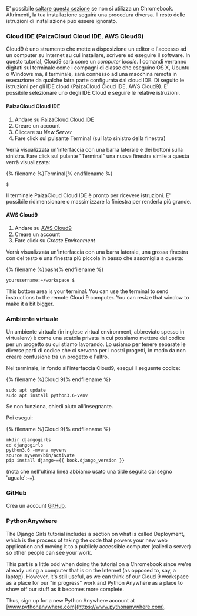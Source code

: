 E' possibile [saltare questa sezione](http://tutorial.djangogirls.org/en/installation/#install-python) se non si utilizza un Chromebook. Altrimenti, la tua installazione seguirà una procedura diversa. Il resto delle istruzioni di installazione puó essere ignorato.

### Cloud IDE (PaizaCloud Cloud IDE, AWS Cloud9)

Cloud9 è uno strumento che mette a disposizione un editor e l'accesso ad un computer su Internet su cui installare, scrivere ed eseguire il software. In questo tutorial, Cloud9 sarà come un *computer locale*. I comandi verranno digitati sul terminale come i compagni di classe che eseguino OS X, Ubuntu o Windows ma, il terminale, sarà connesso ad una macchina remota in esecuzione da qualche latra parte configurata dal cloud IDE. Di seguito le istruzioni per gli IDE cloud (PaizaCloud Cloud IDE, AWS Cloud9). E' possibile selezionare uno degli IDE Cloud e seguire le relative istruzioni.

#### PaizaCloud Cloud IDE

1. Andare su [PaizaCloud Cloud IDE](https://paiza.cloud/)
2. Creare un account
3. Cliccare su *New Server*
4. Fare click sul pulsante Terminal (sul lato sinistro della finestra)

Verrà visualizzata un'interfaccia con una barra laterale e dei bottoni sulla sinistra. Fare click sul pulante "Terminal" una nuova finestra simile a questa verrà visualizzata:

{% filename %}Terminal{% endfilename %}

    $
    

Il terminale PaizaCloud Cloud IDE è pronto per ricevere istruzioni. E' possibile ridimensionare o massimizzare la finiestra per renderla più grande.

#### AWS Cloud9

1. Andare su [AWS Cloud9](https://aws.amazon.com/cloud9/)
2. Creare un account
3. Fare click su *Create Environment*

Verrà visualizzata un'interfaccia con una barra laterale, una grossa finestra con del testo e una finestra più piccola in basso che assomiglia a questa:

{% filename %}bash{% endfilename %}

    yourusername:~/workspace $
    

This bottom area is your terminal. You can use the terminal to send instructions to the remote Cloud 9 computer. You can resize that window to make it a bit bigger.

### Ambiente virtuale

Un ambiente virtuale (in inglese virtual environment, abbreviato spesso in virtualenv) è come una scatola privata in cui possiamo mettere del codice per un progetto su cui stiamo lavorando. Lo usiamo per tenere separate le diverse parti di codice che ci servono per i nostri progetti, in modo da non creare confusione tra un progetto e l'altro.

Nel terminale, in fondo all'interfaccia Cloud9, esegui il seguente codice:

{% filename %}Cloud 9{% endfilename %}

    sudo apt update 
    sudo apt install python3.6-venv
    

Se non funziona, chiedi aiuto all'insegnante.

Poi esegui:

{% filename %}Cloud 9{% endfilename %}

    mkdir djangogirls 
    cd djangogirls
    python3.6 -mvenv myvenv 
    source myvenv/bin/activate 
    pip install django~={{ book.django_version }}
    

(nota che nell'ultima linea abbiamo usato una tilde seguita dal segno 'uguale':`~=`).

### GitHub

Crea un account [GitHub](https://github.com).

### PythonAnywhere

The Django Girls tutorial includes a section on what is called Deployment, which is the process of taking the code that powers your new web application and moving it to a publicly accessible computer (called a server) so other people can see your work.

This part is a little odd when doing the tutorial on a Chromebook since we're already using a computer that is on the Internet (as opposed to, say, a laptop). However, it's still useful, as we can think of our Cloud 9 workspace as a place for our "in progress" work and Python Anywhere as a place to show off our stuff as it becomes more complete.

Thus, sign up for a new Python Anywhere account at [www.pythonanywhere.com](https://www.pythonanywhere.com).